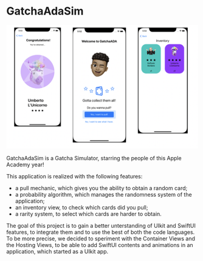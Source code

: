 # GatchaAdaSim

![This is an image](https://github.com/alesdematteo01/GatchaAdaSim/blob/d7709ea4370e45f2ef57b4164e2962b874f827f4/Schermata%202022-04-08%20alle%2014.20.50.png)

GatchaAdaSim is a Gatcha Simulator, starring the people of this Apple Academy year! 

This application is realized with the following features:
- a pull mechanic, which gives you the ability to obtain a random card;
- a probability algorithm, which manages the randomness system of the application;
- an inventory view, to check which cards did you pull;
- a rarity system, to select which cards are harder to obtain. 

The goal of this project is to gain a better unterstanding of UIkit and SwiftUI features, to integrate them and to use the best of both the code languages.
To be more precise, we decided to speriment with the Container Views and the Hosting Views, to be able to add SwiftUI contents and animations in an application, which started as a UIkit app.
